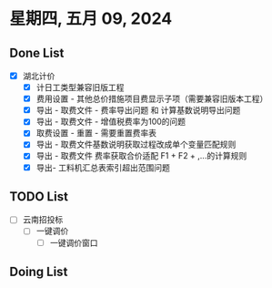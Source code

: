 # 星期四, 五月 09, 2024

## Done List

- [x] 湖北计价
  - [x] 计日工类型兼容旧版工程
  - [x] 费用设置 - 其他总价措施项目费显示子项（需要兼容旧版本工程）
  - [x] 导出 - 取费文件 - 费率导出问题 和 计算基数说明导出问题
  - [x] 导出 - 取费文件 - 增值税费率为100的问题
  - [x] 取费设置 - 重置 - 需要重置费率表
  - [x] 导出 - 取费文件基数说明获取过程改成单个变量匹配规则
  - [x] 导出 - 取费文件 费率获取合价适配 F1 + F2 + ,...的计算规则
  - [x] 导出- 工料机汇总表索引超出范围问题

## TODO List

- [ ] 云南招投标
  - [ ] 一键调价
    - [ ] 一键调价窗口

## Doing List
